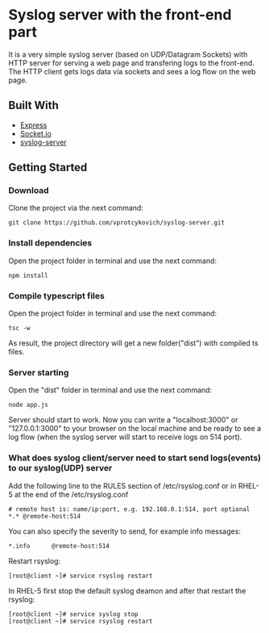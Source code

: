 # Syslog server with the front-end part
It is a very simple syslog server (based on UDP/Datagram Sockets) with HTTP server for serving a web page and transfering logs to the front-end. The HTTP client gets logs data via sockets and sees a log flow on the web page.
## Built With
- [Express](http://expressjs.com)
- [Socket.io](https://socket.io/)
- [syslog-server](https://www.npmjs.com/package/syslog-server)
## Getting Started
### Download
Clone the project via the next command:
```
git clone https://github.com/vprotcykovich/syslog-server.git
```
### Install dependencies
Open the project folder in terminal and use the next command:
```
npm install
```
### Compile typescript files
Open the project folder in terminal and use the next command:
```
tsc -w
```
As result, the project directory will get a new folder("dist") with compiled ts files.
### Server starting
Open the "dist" folder in terminal and use the next command:
```
node app.js
```
Server should start to work. Now you can write a "localhost:3000" or "127.0.0.1:3000" to your browser on the local machine and be ready to see a log flow (when the syslog server will start to receive logs on 514 port).
### What does syslog client/server need to start send logs(events) to our syslog(UDP) server
Add the following line to the RULES section of /etc/rsyslog.conf or in RHEL-5 at the end of the /etc/rsyslog.conf
```
# remote host is: name/ip:port, e.g. 192.168.0.1:514, port optional
*.* @remote-host:514
```
You can also specify the severity to send, for example info messages:
```
*.info      @remote-host:514
```
Restart rsyslog:
```
[root@client ~]# service rsyslog restart
```
In RHEL-5 first stop the default syslog deamon and after that restart the rsyslog:
```
[root@client ~]# service syslog stop
[root@client ~]# service rsyslog restart
```

